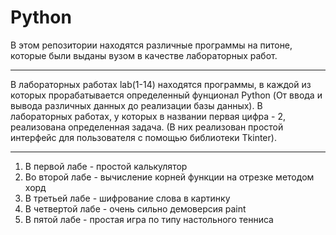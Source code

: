 # Python

В этом репозитории находятся различные программы на питоне, которые были выданы вузом в качестве лабораторных работ. 
<hr>
В лабораторных работах lab(1-14) находятся программы, в каждой из которых прорабатывается определенный фунционал Python (От ввода и вывода различных данных до
реализации базы данных). В лабораторных работах, у которых в названии первая цифра - 2, реализована определенная задача. (В них реализован простой интерфейс для 
пользователя с помощью библиотеки Tkinter). 
<hr>
<ol>
<li>В первой лабе - простой калькулятор</li>
<li>Во второй лабе - вычисление корней функции на отрезке методом хорд</li>
<li>В третьей лабе - шифрование слова в картинку</li>
<li>В четвертой лабе - очень сильно демоверсия paint</li>
<li>В пятой лабе - простая игра по типу настольного тенниса</li>
</ol>
